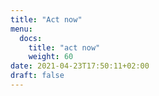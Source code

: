 ```yaml
---
title: "Act now"
menu:
  docs:
    title: "act now"
    weight: 60
date: 2021-04-23T17:50:11+02:00
draft: false
---
```


